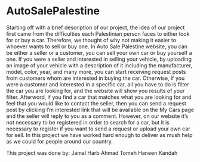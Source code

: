 # AutoSalePalestine

Starting off with a brief description of our project, the idea of our project first came from the difficulties each Palestinian person faces to either look for or buy a car. Therefore, we thought of why not making it easier to whoever wants to sell or buy one. In Auto Sale Palestine website, you can be either a seller or a customer, you can sell your own car or buy yourself a one. If you were a seller and interested in selling your vehicle, by uploading an image of your vehicle with a description of it including the manufacturer, model, color, year, and many more, you can start receiving request posts from customers whom are interested in buying the car. Otherwise, if you were a customer and interested in a specific car, all you have to do is filter the car you are looking for, and the website will show you results of your filter. Afterword, if you find a car that matches what you are looking for and feel that you would like to contact the seller, then you can send a request post by clicking I’m interested link that will be available on the My Cars page and the seller will reply to you as a comment. However, on our website it’s not necessary to be registered in order to search for a car, but it is necessary to register if you want to send a request or upload your own car for sell. In this project we have worked hard enough to deliver as mush help as we could for people around our country.

This project was done by:
  Jamal Harb
	Ahmad Tomeh
	Haneen Kandah
